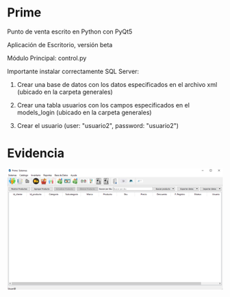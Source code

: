 # Prime
Punto de venta escrito en Python con PyQt5

Aplicación de Escritorio, versión beta

Módulo Principal: control.py

Importante instalar correctamente SQL Server:

1. Crear una base de datos con los datos especificados en el archivo xml (ubicado en la carpeta generales)

2. Crear una tabla usuarios con los campos especificados en el models_login (ubicado en la carpeta generales)

3. Crear el usuario (user: "usuario2", password: "usuario2")

# Evidencia
![](generales/image/img.PNG)



